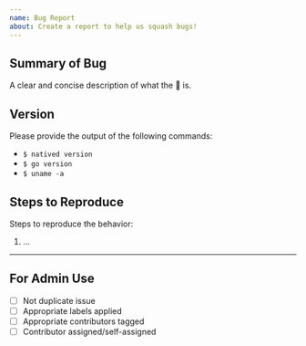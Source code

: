 ```yaml
---
name: Bug Report 
about: Create a report to help us squash bugs!
---
```


<!-- markdownlint-disable MD041 -->
<!-- markdownlint-disable MD003 -->

## Summary of Bug

A clear and concise description of what the 🐞 is.

## Version

Please provide the output of the following commands:

- `$ natived version`
- `$ go version`
- `$ uname -a`

## Steps to Reproduce

Steps to reproduce the behavior:

1. ...

---

## For Admin Use

- [ ] Not duplicate issue
- [ ] Appropriate labels applied
- [ ] Appropriate contributors tagged
- [ ] Contributor assigned/self-assigned
